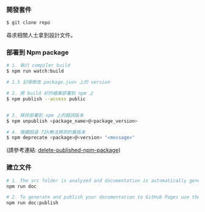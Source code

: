 ### 開發套件

```sh
$ git clone repo
```

尋求相關人士拿到設計文件。

### 部署到 Npm package

```sh
# 1. 執行 compiler build
$ npm run watch:build

# 1.5 記得修改 package.json 上的 version

# 2. 將 build 好的檔案部署到 npm 上
$ npm publish --access public


# 3. 移除部署到 npm 上的錯誤版本
$ npm unpublish <package_name>@<package_version>

# 4. 隱藏超過 72h無法移除的舊版本
$ npm deprecate <package>@<version> "<message>"
```

(請參考連結: [delete-published-npm-package][delete-published-npm-package])

### 建立文件

```sh
# 1. The src folder is analyzed and documentation is automatically generated using TypeDoc.
npm run doc

# 2. To generate and publish your documentation to GitHub Pages use the following command:
npm run doc:publish
```

[delete-published-npm-package]: https://stackoverflow.com/questions/62273895/how-do-you-delete-all-previous-versions-of-a-published-npm-package-and-use-the-l
